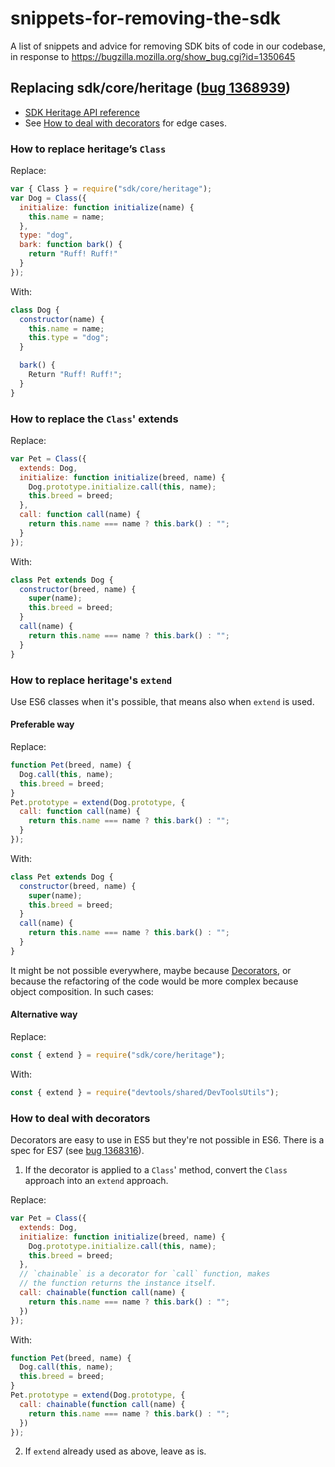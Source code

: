 # snippets-for-removing-the-sdk
A list of snippets and advice for removing SDK bits of code in our codebase, in response to https://bugzilla.mozilla.org/show_bug.cgi?id=1350645

## Replacing sdk/core/heritage ([bug 1368939](https://bugzil.la/1368939))

* [SDK Heritage API reference](https://developer.mozilla.org/en-US/Add-ons/SDK/Low-Level_APIs/core_heritage)
* See [How to deal with decorators](#how_to_deal_with_decorators) for edge cases.

### How to replace heritage’s `Class`

Replace:

```js
var { Class } = require("sdk/core/heritage");
var Dog = Class({
  initialize: function initialize(name) {
    this.name = name;
  },
  type: "dog",
  bark: function bark() {
    return "Ruff! Ruff!"
  }
});
```

With:
```js
class Dog {
  constructor(name) {
    this.name = name;
    this.type = "dog";
  }

  bark() {
    Return "Ruff! Ruff!";
  }
}
```

### How to replace the `Class`' extends

Replace:
```js
var Pet = Class({
  extends: Dog,
  initialize: function initialize(breed, name) {
    Dog.prototype.initialize.call(this, name);
    this.breed = breed;
  },
  call: function call(name) {
    return this.name === name ? this.bark() : "";
  }
});
```

With:
```js
class Pet extends Dog {
  constructor(breed, name) {
    super(name);
    this.breed = breed;
  }
  call(name) {
    return this.name === name ? this.bark() : "";
  }
}
```

### How to replace heritage's `extend`

Use ES6 classes when it's possible, that means also when `extend` is used.

#### Preferable way

Replace:
```js
function Pet(breed, name) {
  Dog.call(this, name);
  this.breed = breed;
}
Pet.prototype = extend(Dog.prototype, {
  call: function call(name) {
    return this.name === name ? this.bark() : "";
  }  
});
```

With:
```js
class Pet extends Dog {
  constructor(breed, name) {
    super(name);
    this.breed = breed;
  }
  call(name) {
    return this.name === name ? this.bark() : "";
  }
}
```

It might be not possible everywhere, maybe because [Decorators](#how_to_deal_with_decorators), or because the refactoring of the code would be more complex because object composition. In such cases:

#### Alternative way

Replace:
```js
const { extend } = require("sdk/core/heritage");
```

With:
```js
const { extend } = require("devtools/shared/DevToolsUtils");
```

### How to deal with decorators

Decorators are easy to use in ES5 but they're not possible in ES6. There is a spec for ES7 (see [bug 1368316](https://bugzil.la/1368316)).

1. If the decorator is applied to a `Class`' method, convert the `Class` approach into an `extend` approach.

Replace:
```js
var Pet = Class({
  extends: Dog,
  initialize: function initialize(breed, name) {
    Dog.prototype.initialize.call(this, name);
    this.breed = breed;
  },
  // `chainable` is a decorator for `call` function, makes
  // the function returns the instance itself.
  call: chainable(function call(name) {
    return this.name === name ? this.bark() : "";
  })
});
```

With:
```js
function Pet(breed, name) {
  Dog.call(this, name);
  this.breed = breed;
}
Pet.prototype = extend(Dog.prototype, {
  call: chainable(function call(name) {
    return this.name === name ? this.bark() : "";
  })
});
```

2.  If `extend` already used as above, leave as is.
